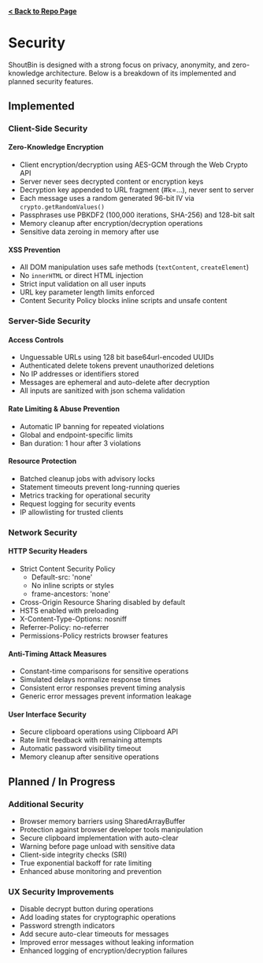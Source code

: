 #### [< Back to Repo Page](https://github.com/ianshapiro1/shoutbin)

# Security

ShoutBin is designed with a strong focus on privacy, anonymity, and zero-knowledge architecture. Below is a breakdown of its implemented and planned security features.

## Implemented

### Client-Side Security

#### Zero-Knowledge Encryption

- Client encryption/decryption using AES-GCM through the Web Crypto API
- Server never sees decrypted content or encryption keys
- Decryption key appended to URL fragment (#k=...), never sent to server
- Each message uses a random generated 96-bit IV via `crypto.getRandomValues()`
- Passphrases use PBKDF2 (100,000 iterations, SHA-256) and 128-bit salt
- Memory cleanup after encryption/decryption operations
- Sensitive data zeroing in memory after use

#### XSS Prevention

- All DOM manipulation uses safe methods (`textContent`, `createElement`)
- No `innerHTML` or direct HTML injection
- Strict input validation on all user inputs
- URL key parameter length limits enforced
- Content Security Policy blocks inline scripts and unsafe content

### Server-Side Security

#### Access Controls

- Unguessable URLs using 128 bit base64url-encoded UUIDs
- Authenticated delete tokens prevent unauthorized deletions
- No IP addresses or identifiers stored
- Messages are ephemeral and auto-delete after decryption
- All inputs are sanitized with json schema validation

#### Rate Limiting & Abuse Prevention

- Automatic IP banning for repeated violations
- Global and endpoint-specific limits
- Ban duration: 1 hour after 3 violations

#### Resource Protection

- Batched cleanup jobs with advisory locks
- Statement timeouts prevent long-running queries
- Metrics tracking for operational security
- Request logging for security events
- IP allowlisting for trusted clients

### Network Security

#### HTTP Security Headers

- Strict Content Security Policy
  - Default-src: 'none'
  - No inline scripts or styles
  - frame-ancestors: 'none'
- Cross-Origin Resource Sharing disabled by default
- HSTS enabled with preloading
- X-Content-Type-Options: nosniff
- Referrer-Policy: no-referrer
- Permissions-Policy restricts browser features

#### Anti-Timing Attack Measures

- Constant-time comparisons for sensitive operations
- Simulated delays normalize response times
- Consistent error responses prevent timing analysis
- Generic error messages prevent information leakage

#### User Interface Security

- Secure clipboard operations using Clipboard API
- Rate limit feedback with remaining attempts
- Automatic password visibility timeout
- Memory cleanup after sensitive operations

## Planned / In Progress

### Additional Security

- Browser memory barriers using SharedArrayBuffer
- Protection against browser developer tools manipulation
- Secure clipboard implementation with auto-clear
- Warning before page unload with sensitive data
- Client-side integrity checks (SRI)
- True exponential backoff for rate limiting
- Enhanced abuse monitoring and prevention

### UX Security Improvements

- Disable decrypt button during operations
- Add loading states for cryptographic operations
- Password strength indicators
- Add secure auto-clear timeouts for messages
- Improved error messages without leaking information
- Enhanced logging of encryption/decryption failures
